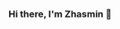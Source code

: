 ### Hi there, I'm Zhasmin 👋

<!--
**zhasminmaksatbekova/zhasminmaksatbekova** is a ✨ _special_ ✨ repository because its `README.md` (this file) appears on your GitHub profile.

Here are some ideas to get you started:
- I'm front-end developer
- 🔭 I’m currently working whith HTML, CSS, SCSS
- 🌱 I’m currently learning JavaScript
- 👯 I’m looking to collaborate on ..
- 🤔 I’m looking for help with ..
- 💬 Ask me about ...
- 📫 How to reach me: telegram: @maksatbekovva, e-mail: jasminemaksatbeko@gmail.com, phone number: +996703152540
- 😄 Pronouns: ...
- ⚡ Fun fact: ...
-->
